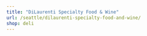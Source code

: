 ```yaml
---
title: "DiLaurenti Specialty Food & Wine"
url: /seattle/dilaurenti-specialty-food-and-wine/
shop: deli
---
```


